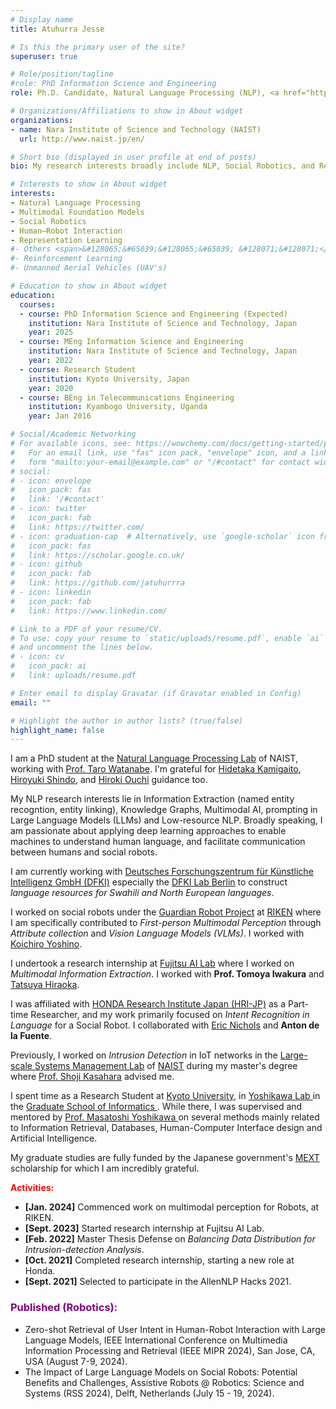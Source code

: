 ```yaml
---
# Display name
title: Atuhurra Jesse

# Is this the primary user of the site?
superuser: true

# Role/position/tagline
#role: PhD Information Science and Engineering
role: Ph.D. Candidate, Natural Language Processing (NLP), <a href="https://scholar.google.com/citations?view_op=list_works&hl=en&hl=en&user=2Li9kqwAAAAJ">Google Scholar</a></h3>

# Organizations/Affiliations to show in About widget
organizations:
- name: Nara Institute of Science and Technology (NAIST)
  url: http://www.naist.jp/en/

# Short bio (displayed in user profile at end of posts)
bio: My research interests broadly include NLP, Social Robotics, and Representation Learning.

# Interests to show in About widget
interests:
- Natural Language Processing
- Multimodal Foundation Models
- Social Robotics 
- Human—Robot Interaction
- Representation Learning
#- Others <span>&#128065;&#65039;&#128065;&#65039; &#128071;&#128071;</span>
#- Reinforcement Learning
#- Unmanned Aerial Vehicles (UAV's)

# Education to show in About widget
education:
  courses:
  - course: PhD Information Science and Engineering (Expected)
    institution: Nara Institute of Science and Technology, Japan
    year: 2025
  - course: MEng Information Science and Engineering
    institution: Nara Institute of Science and Technology, Japan
    year: 2022
  - course: Research Student
    institution: Kyoto University, Japan
    year: 2020
  - course: BEng in Telecommunications Engineering
    institution: Kyambogo University, Uganda
    year: Jan 2016

# Social/Academic Networking
# For available icons, see: https://wowchemy.com/docs/getting-started/page-builder/#icons
#   For an email link, use "fas" icon pack, "envelope" icon, and a link in the
#   form "mailto:your-email@example.com" or "/#contact" for contact widget.
# social:
# - icon: envelope
#   icon_pack: fas
#   link: '/#contact'
# - icon: twitter
#   icon_pack: fab
#   link: https://twitter.com/
# - icon: graduation-cap  # Alternatively, use `google-scholar` icon from `ai` icon pack
#   icon_pack: fas
#   link: https://scholar.google.co.uk/
# - icon: github
#   icon_pack: fab
#   link: https://github.com/jatuhurrra
# - icon: linkedin
#   icon_pack: fab
#   link: https://www.linkedin.com/

# Link to a PDF of your resume/CV.
# To use: copy your resume to `static/uploads/resume.pdf`, enable `ai` icons in `params.toml`, 
# and uncomment the lines below.
# - icon: cv
#   icon_pack: ai
#   link: uploads/resume.pdf

# Enter email to display Gravatar (if Gravatar enabled in Config)
email: ""

# Highlight the author in author lists? (true/false)
highlight_name: false
---
```


I am a PhD student at the <a href="https://nlp.naist.jp/en/">Natural Language Processing Lab</a> of NAIST, working with <a href="https://sites.google.com/site/tarowtnb/">Prof. Taro Watanabe</a>. I'm grateful for <a href="https://sites.google.com/site/hidetakakamigaito">Hidetaka Kamigaito</a>, <a href="https://hshindo.com/">Hiroyuki Shindo</a>, and <a href="https://hiroki13.github.io/">Hiroki Ouchi</a> guidance too.

My NLP research interests lie in Information Extraction (named entity recogntion, entity linking), Knowledge Graphs, Multimodal AI, prompting in Large Language Models (LLMs) and Low-resource NLP. Broadly speaking, I am passionate about applying deep learning approaches to enable machines to understand human language, and facilitate communication between humans and social robots.

I am currently working with <a href="https://www.dfki.de/en/web">Deutsches Forschungszentrum für Künstliche Intelligenz GmbH (DFKI)</a> especially the <a href="https://www.dfki.de/en/web/about-us/locations-contact/berlin">DFKI Lab Berlin</a> to construct <i>language resources for Swahili and North European languages</i>. 
<!-- I'm working with <a href="https://dfki-nlp.github.io/authors/leonhard-hennig/">Leonhard Hennig</a>. -->

I worked on social robots under the <a href="https://grp.riken.jp/en/">Guardian Robot Project</a> at <a href="https://www.riken.jp/en/research/labs/r-ih/">RIKEN</a> where I am specifically contributed to <i>First-person Multimodal Perception</i> through <i>Attribute collection</i> and <i>Vision Language Models (VLMs)</i>. I worked with <a href="https://pomdp.net">Koichiro Yoshino</a>. 
<!-- RIKEN R-IH is different from RIKEN AIP -->

I undertook a research internship at <a href="https://www.fujitsu.com/global/about/research/">Fujitsu AI Lab</a> where I worked on <i>Multimodal Information Extraction</i>. I worked with <b>Prof. Tomoya Iwakura</b> and <a href="https://tathi.github.io/">Tatsuya Hiraoka</a>.

I was affiliated with <a href="http://www.jp.honda-ri.com/en/">HONDA Research Institute Japan (HRI-JP)</a> as a Part-time Researcher, and my work primarily focused on <i>Intent Recognition in Language</i> for a Social Robot. I collaborated with <a href="hhttps://scholar.google.co.jp/citations?user=I3_MfAMAAAAJ&hl=en">Eric Nichols</a> and <b>Anton de la Fuente</b>.

Previously, I worked on <i>Intrusion Detection</i> in IoT networks in the <a href="http://www-lsm.naist.jp/en/">Large-scale Systems Management Lab</a> of <a href="http://www.naist.jp/en/">NAIST</a> during my master's degree where <a href="http://www-lsm.naist.jp/~kasahara/index-e.html"> Prof. Shoji Kasahara</a> advised me.

I spent time as a Research Student at <a href="https://www.kyoto-u.ac.jp/en"> Kyoto University</a>, in <a href="https://www.db.soc.i.kyoto-u.ac.jp/doku.php/en:start"> Yoshikawa Lab </a> in the <a href="https://www.i.kyoto-u.ac.jp/en/"> Graduate School of Informatics </a>. While there, I was supervised and mentored by <a href="https://www.db.soc.i.kyoto-u.ac.jp/~yoshikawa/index-en.html"> Prof. Masatoshi Yoshikawa </a> on several methods mainly related to Information Retrieval, Databases, Human-Computer Interface design and Artificial Intelligence.

My graduate studies are fully funded by the Japanese government's <a href="https://www.mext.go.jp/en/policy/education/highered/title02/detail02/sdetail02/1373897.htm">MEXT</a> scholarship for which I am incredibly grateful.

<!--
<b style="color:green;">Research Manuscripts Under Preparation:</b> <br>
<p >1. Atuhurra Jesse, Takanori Hara, Yuanyu Zhang, and Shoji Kasahara, <b>OADIS: Online, Adaptive, Deep Learning based Intrusion Detection with SMOTE sampling in IoT networks</b>. </p>
<b style="color:green;">Research Manuscripts Under Review:</b> <br>
<p >Paper submitted to NAACL 2022. </p>
Keep this LINK: https://stackoverflow.com/questions/64468843/netlify-deployment-failed-during-stage-building-site-build-script-returned-n
keep another LINK: https://gohugo.io/hosting-and-deployment/hosting-on-netlify/
-->

<b style="color:red;">Activities: </b>
<ul>
  <li><b>[Jan. 2024]</b> Commenced work on multimodal perception for Robots, at RIKEN.</li>
  <li><b>[Sept. 2023]</b> Started research internship at Fujitsu AI Lab.</li>
  <li><b>[Feb. 2022]</b> Master Thesis Defense on <i>Balancing Data Distribution for Intrusion-detection Analysis</i>.</li>
  <li><b>[Oct. 2021]</b> Completed research internship, starting a new role at Honda.</li>
  <li><b>[Sept. 2021]</b> Selected to participate in the AllenNLP Hacks 2021.</li>
</ul>

<h3><b style='color:purple !important;'>Published (Robotics): </b></h3>
<ul>
    <li>Zero-shot Retrieval of User Intent in Human-Robot Interaction with Large Language Models, IEEE International Conference on Multimedia Information Processing and Retrieval (IEEE MIPR 2024), San Jose, CA, USA (August 7-9, 2024).</li>
    <li>The Impact of Large Language Models on Social Robots: Potential Benefits and Challenges, Assistive Robots @ Robotics: Science and Systems (RSS 2024), Delft, Netherlands (July 15 - 19, 2024).</li>
</ul>

<!--
<h3><b style='color:purple !important;'>Google Scholar 👉 &#128073; </b> <a href="https://scholar.google.com/citations?view_op=list_works&hl=en&hl=en&user=2Li9kqwAAAAJ">Here.</a></h3>
-->

<!-- {{< icon name="download" pack="fas" >}} Download my {{< staticref "uploads/demo_resume.pdf" "newtab" >}}resumé{{< /staticref >}}. -->

<!-- The stufff below works -->

<!-- 
<script type="text/javascript" src="//rf.revolvermaps.com/0/0/6.js?i=5ird9uhh872&amp;m=7&amp;c=e63100&amp;cr1=ffffff&amp;f=arial&amp;l=0&amp;bv=90&amp;lx=-420&amp;ly=420&amp;hi=20&amp;he=7&amp;hc=a8ddff&amp;rs=80" async="async"></script> 
-->
